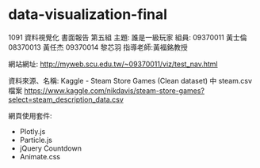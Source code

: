 # data-visualization-final

1091 資料視覺化 書面報告 第五組
主題: 誰是一級玩家
組員: 09370011 黃士倫 08370013 黃任杰  09370014 黎芯羽
指導老師:黃福銘教授

網站網址: http://myweb.scu.edu.tw/~09370011/viz/test_nav.html

資料來源、名稱:
Kaggle - Steam Store Games (Clean dataset) 中 steam.csv 檔案
https://www.kaggle.com/nikdavis/steam-store-games?select=steam_description_data.csv

 網頁使用套件:
- Plotly.js
- Particle.js
- jQuery Countdown
- Animate.css